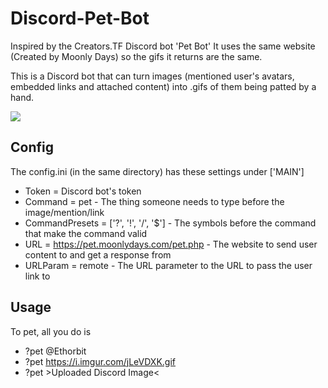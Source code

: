 # Discord-Pet-Bot
Inspired by the Creators.TF Discord bot 'Pet Bot'
It uses the same website (Created by Moonly Days) so the gifs it returns are the same.

This is a Discord bot that can turn images (mentioned user's avatars, embedded links and attached content) into .gifs of them being patted by a hand.

<img src="https://i.imgur.com/jLeVDXK.gif"/>

## Config
The config.ini (in the same directory) has these settings under ['MAIN']
* Token = Discord bot's token
* Command = pet - The thing someone needs to type before the image/mention/link
* CommandPresets = ['?', '!', '/', '$'] - The symbols before the command that make the command valid
* URL = https://pet.moonlydays.com/pet.php - The website to send user content to and get a response from 
* URLParam = remote - The URL parameter to the URL to pass the user link to

## Usage
To pet, all you do is 
* ?pet @Ethorbit
* ?pet https://i.imgur.com/jLeVDXK.gif
* ?pet >Uploaded Discord Image<
